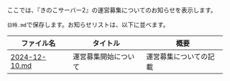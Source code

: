 ここでは、『きのこサーバー2』の運営募集についてのお知らせを表示します。

`日時.md`で保存します。お知らせリストは、以下に並べます。

| ファイル名 | タイトル | 概要 |
| --- | --- | --- |
| [2024-12-10.md](2024-12-10.md) | 運営募集開始について | 運営募集についての記載 |